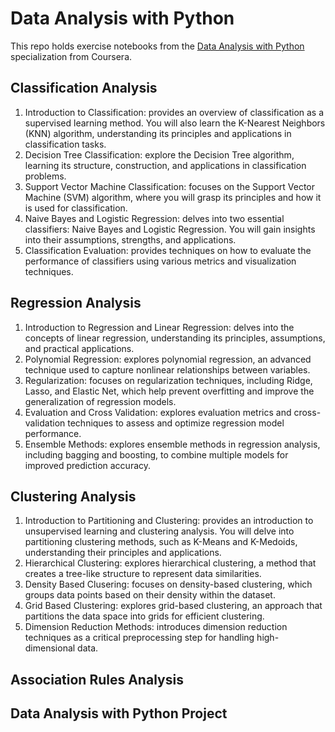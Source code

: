 # Data Analysis with Python
This repo holds exercise notebooks from the [Data Analysis with Python](https://www.coursera.org/specializations/data-analysis-python) specialization from Coursera.

## Classification Analysis

1. Introduction to Classification: provides an overview of classification as a supervised learning method. You will also learn the K-Nearest Neighbors (KNN) algorithm, understanding its principles and applications in classification tasks.
2. Decision Tree Classification: explore the Decision Tree algorithm, learning its structure, construction, and applications in classification problems.
3. Support Vector Machine Classification: focuses on the Support Vector Machine (SVM) algorithm, where you will grasp its principles and how it is used for classification.
4. Naive Bayes and Logistic Regression: delves into two essential classifiers: Naive Bayes and Logistic Regression. You will gain insights into their assumptions, strengths, and applications.
5. Classification Evaluation: provides techniques on how to evaluate the performance of classifiers using various metrics and visualization techniques.

## Regression Analysis
1. Introduction to Regression and Linear Regression: delves into the concepts of linear regression, understanding its principles, assumptions, and practical applications.
2. Polynomial Regression: explores polynomial regression, an advanced technique used to capture nonlinear relationships between variables.
3. Regularization: focuses on regularization techniques, including Ridge, Lasso, and Elastic Net, which help prevent overfitting and improve the generalization of regression models.
4. Evaluation and Cross Validation: explores evaluation metrics and cross-validation techniques to assess and optimize regression model performance.
5. Ensemble Methods: explores ensemble methods in regression analysis, including bagging and boosting, to combine multiple models for improved prediction accuracy.

## Clustering Analysis
1. Introduction to Partitioning and Clustering: provides an introduction to unsupervised learning and clustering analysis. You will delve into partitioning clustering methods, such as K-Means and K-Medoids, understanding their principles and applications.
2. Hierarchical Clustering: explores hierarchical clustering, a method that creates a tree-like structure to represent data similarities.
3. Density Based Clusering: focuses on density-based clustering, which groups data points based on their density within the dataset.
4. Grid Based Clustering: explores grid-based clustering, an approach that partitions the data space into grids for efficient clustering.
5. Dimension Reduction Methods: introduces dimension reduction techniques as a critical preprocessing step for handling high-dimensional data.


## Association Rules Analysis


## Data Analysis with Python Project
